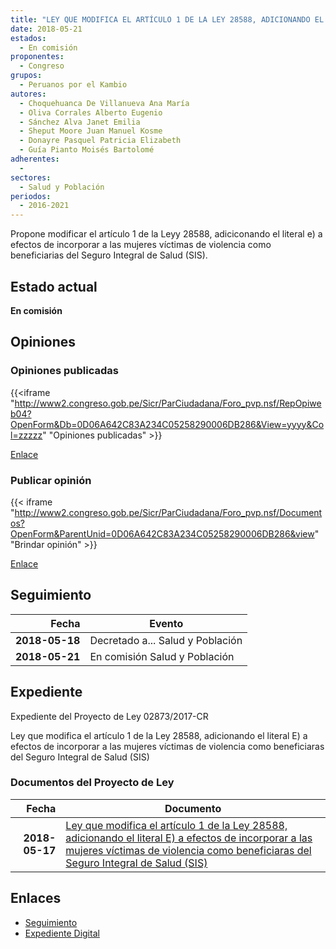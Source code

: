 ```yaml
---
title: "LEY QUE MODIFICA EL ARTÍCULO 1 DE LA LEY 28588, ADICIONANDO EL LITERAL E) A EFECTOS DE INCORPORAR A LAS MUJERES VÍCTIMAS DE VIOLENCIA COMO BENEFICIARIAS DEL SEGURO INTEGRAL DE SALUD (SIS)"
date: 2018-05-21
estados: 
  - En comisión
proponentes: 
  - Congreso
grupos: 
  - Peruanos por el Kambio
autores: 
  - Choquehuanca De Villanueva Ana María
  - Oliva Corrales Alberto Eugenio
  - Sánchez Alva Janet Emilia
  - Sheput Moore Juan Manuel Kosme
  - Donayre Pasquel Patricia Elizabeth
  - Guía Pianto Moisés Bartolomé
adherentes: 
  - 
sectores: 
  - Salud y Población
periodos: 
  - 2016-2021
---
```


Propone modificar el artículo 1 de la Leyy 28588, adiciconando el literal e) a efectos de incorporar a las mujeres víctimas de violencia como beneficiarias del Seguro Integral de Salud (SIS).


## Estado actual

**En comisión**

## Opiniones

### Opiniones publicadas

{{<iframe "http://www2.congreso.gob.pe/Sicr/ParCiudadana/Foro_pvp.nsf/RepOpiweb04?OpenForm&Db=0D06A642C83A234C05258290006DB286&View=yyyy&Col=zzzzz" "Opiniones publicadas" >}}

[Enlace](http://www2.congreso.gob.pe/Sicr/ParCiudadana/Foro_pvp.nsf/RepOpiweb04?OpenForm&Db=0D06A642C83A234C05258290006DB286&View=yyyy&Col=zzzzz)
### Publicar opinión

{{< iframe "http://www2.congreso.gob.pe/Sicr/ParCiudadana/Foro_pvp.nsf/Documentos?OpenForm&ParentUnid=0D06A642C83A234C05258290006DB286&view" "Brindar opinión" >}}

[Enlace](http://www2.congreso.gob.pe/Sicr/ParCiudadana/Foro_pvp.nsf/Documentos?OpenForm&ParentUnid=0D06A642C83A234C05258290006DB286&view)

## Seguimiento

| Fecha | Evento |
|------:|--------|
| **2018-05-18** | Decretado a... Salud y Población|
| **2018-05-21** | En comisión Salud y Población|


## Expediente

Expediente del Proyecto de Ley 02873/2017-CR

Ley que modifica el artículo 1 de la Ley 28588, adicionando el literal E) a efectos de incorporar a las mujeres víctimas de violencia como beneficiaras del Seguro Integral de Salud (SIS)


### Documentos del Proyecto de Ley

| Fecha | Documento |
|------:|--------|
| **2018-05-17** | [Ley que modifica el artículo 1 de la Ley 28588, adicionando el literal E) a efectos de incorporar a las mujeres víctimas de violencia como beneficiaras del Seguro Integral de Salud (SIS)](http://www.leyes.congreso.gob.pe/Documentos/2016_2021/Proyectos_de_Ley_y_de_Resoluciones_Legislativas/PL0287320180517.pdf) |

## Enlaces 

- [Seguimiento](http://www2.congreso.gob.pe/Sicr/TraDocEstProc/CLProLey2016.nsf/f7fff46988ca05b1052578e100829cc7/e58024bc96bc8c02052582900067875b?OpenDocument)
- [Expediente Digital](http://www2.congreso.gob.pe/Sicr/TraDocEstProc/CLProLey2016.nsf/f7fff46988ca05b1052578e100829cc7/e58024bc96bc8c02052582900067875b?OpenDocument&Click=05257FB7005EB655.eb71d0cf91d8294e05256cdf006b5706/$Body/0.1C6C)
